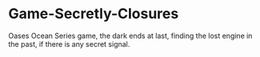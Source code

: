 # Game-Secretly-Closures
Oases Ocean Series game, the dark ends at last, finding the lost engine in the past, if there is any secret signal.
